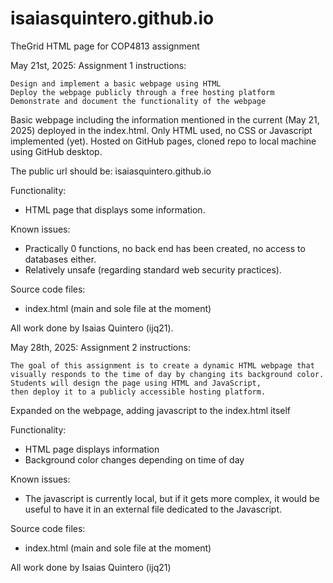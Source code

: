 # isaiasquintero.github.io
TheGrid HTML page for COP4813 assignment

May 21st, 2025:
Assignment 1 instructions:

    Design and implement a basic webpage using HTML
    Deploy the webpage publicly through a free hosting platform
    Demonstrate and document the functionality of the webpage

Basic webpage including the information mentioned in the current (May 21, 2025) deployed in the index.html.
Only HTML used, no CSS or Javascript implemented (yet). 
Hosted on GitHub pages, cloned repo to local machine using GitHub desktop.

The public url should be: isaiasquintero.github.io

Functionality:
- HTML page that displays some information.

Known issues: 
- Practically 0 functions, no back end has been created, no access to databases either. 
- Relatively unsafe (regarding standard web security practices).

Source code files:
- index.html (main and sole file at the moment)

All work done by Isaias Quintero (ijq21).

May 28th, 2025:
Assignment 2 instructions:

    The goal of this assignment is to create a dynamic HTML webpage that
    visually responds to the time of day by changing its background color. 
    Students will design the page using HTML and JavaScript, 
    then deploy it to a publicly accessible hosting platform.

Expanded on the webpage, adding javascript to the index.html itself

Functionality:
- HTML page displays information
- Background color changes depending on time of day

Known issues:
- The javascript is currently local, but if it gets more complex, it would be useful to have it 
in an external file dedicated to the Javascript.

Source code files:
- index.html (main and sole file at the moment)

All work done by Isaias Quintero (ijq21)